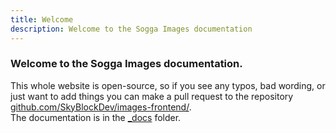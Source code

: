 ```yaml
---
title: Welcome
description: Welcome to the Sogga Images documentation
---
```


### Welcome to the Sogga Images documentation.

This whole website is open-source, so if you see any typos, bad wording, or just want to add things you can make a pull request to the repository [github.com/SkyBlockDev/images-frontend/](https://github.com/SkyBlockDev/images-frontend/).  
The documentation is in the [\_docs](https://github.com/SkyBlockDev/images-frontend/_docs) folder.
